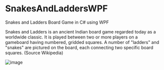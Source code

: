 # SnakesAndLaddersWPF

Snakes and Ladders Board Game in C# using WPF

Snakes and Ladders is an ancient Indian board game regarded today as a worldwide classic. It is played between two or more players on a gameboard having numbered, gridded squares. A number of "ladders" and "snakes" are pictured on the board, each connecting two specific board squares. (Source Wikipedia)

![image](https://user-images.githubusercontent.com/103057715/173152911-99e13c82-9b0c-4e27-8c48-049333c028fa.png)
